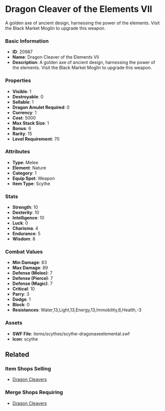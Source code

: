 # Dragon Cleaver of the Elements VII

A golden axe of ancient design, harnessing the power of the elements. Visit the Black Market Moglin to upgrade this weapon.

### Basic Information

- **ID**: 20987
- **Name**: Dragon Cleaver of the Elements VII
- **Description**: A golden axe of ancient design, harnessing the power of the elements. Visit the Black Market Moglin to upgrade this weapon.

### Properties

- **Visible**: 1
- **Destroyable**: 0
- **Sellable**: 1
- **Dragon Amulet Required**: 0
- **Currency**: 1
- **Cost**: 5000
- **Max Stack Size**: 1
- **Bonus**: 6
- **Rarity**: 15
- **Level Requirement**: 70

### Attributes

- **Type**: Melee
- **Element**: Nature
- **Category**: 1
- **Equip Spot**: Weapon
- **Item Type**: Scythe

### Stats

- **Strength**: 10
- **Dexterity**: 10
- **Intelligence**: 10
- **Luck**: 0
- **Charisma**: 4
- **Endurance**: 5
- **Wisdom**: 8

### Combat Values

- **Min Damage**: 83
- **Max Damage**: 89
- **Defense (Melee)**: 7
- **Defense (Pierce)**: 7
- **Defense (Magic)**: 7
- **Critical**: 10
- **Parry**: 3
- **Dodge**: 1
- **Block**: 0
- **Resistances**: Water,13,Light,13,Energy,13,Immobility,6,Health,-3

### Assets

- **SWF File**: items/scythes/scythe-dragonaxeelemental.swf
- **Icon**: scythe

## Related

### Item Shops Selling

- [Dragon Cleavers](../item-shops/751-dragon-cleavers.md)

### Merge Shops Requiring

- [Dragon Cleavers](../merge-shops/369-dragon-cleavers.md)

